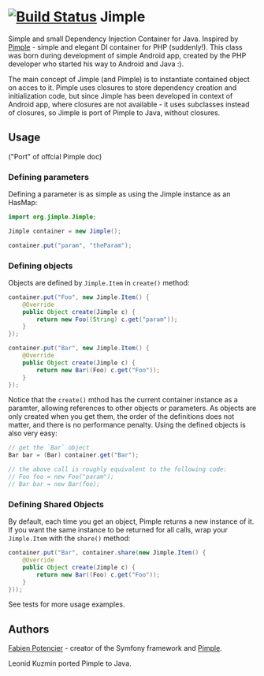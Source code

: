 [![Build Status](https://travis-ci.org/zuker/jimple.png?branch=master)](https://travis-ci.org/zuker/jimple)
Jimple
======

Simple and small Dependency Injection Container for Java.
Inspired by [Pimple](http://pimple.sensiolabs.org/) - simple and elegant DI container for PHP (suddenly!). This class 
was born during development of simple Android app, created by the PHP developer who started his way to
Android and Java :).

The main concept of Jimple (and Pimple) is to instantiate contained object on acces to it. Pimple uses closures
to store dependency creation and initialization code, but since Jimple has been developed in context of Android app,
where closures are not available - it uses subclasses instead of closures, so Jimple is port of Pimple to Java, without closures.

## Usage
("Port" of offcial Pimple doc)

### Defining parameters
Defining a parameter is as simple as using the Jimple instance as an HasMap:

```java
import org.jimple.Jimple;

Jimple container = new Jimple();

container.put("param", "theParam");
```

### Defining objects
Objects are defined by `Jimple.Item` in `create()` method:

```java
container.put("Foo", new Jimple.Item() {
	@Override
	public Object create(Jimple c) {
	    return new Foo((String) c.get("param"));
	}
});

container.put("Bar", new Jimple.Item() {
	@Override
	public Object create(Jimple c) {
	    return new Bar((Foo) c.get("Foo"));
	}
});
```
Notice that the `create()` mthod has the current container instance as a paramter, allowing references to other objects or parameters.
As objects are only created when you get them, the order of the definitions does not matter, and there is no performance penalty.
Using the defined objects is also very easy:

```java
// get the `Bar` object
Bar bar = (Bar) container.get("Bar");

// the above call is roughly equivalent to the following code:
// Foo foo = new Foo("param");
// Bar bar = new Bar(foo);
```
### Defining Shared Objects
By default, each time you get an object, Pimple returns a new instance of it. If you want the same instance to be returned for all calls, wrap your `Jimple.Item` with the `share()` method:

```java
container.put("Bar", container.share(new Jimple.Item() {
	@Override
	public Object create(Jimple c) {
	    return new Bar((Foo) c.get("Foo"));
	}
}));
```

See tests for more usage examples.

## Authors
[Fabien Potencier](http://fabien.potencier.org/) - creator of the Symfony framework and [Pimple](http://pimple.sensiolabs.org/).

Leonid Kuzmin ported Pimple to Java.
